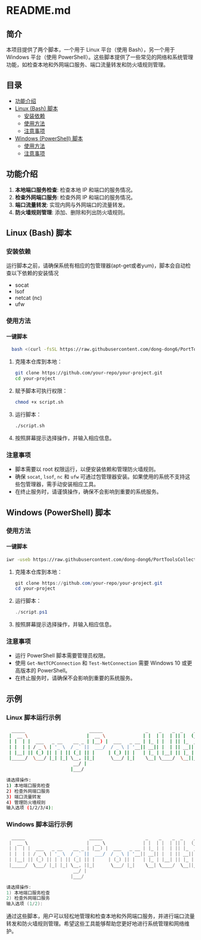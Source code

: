 # README.md

## 简介

本项目提供了两个脚本，一个用于 Linux 平台（使用 Bash），另一个用于 Windows 平台（使用 PowerShell）。这些脚本提供了一些常见的网络和系统管理功能，如检查本地和外网端口服务、端口流量转发和防火墙规则管理。

## 目录
- [功能介绍](#功能介绍)
- [Linux (Bash) 脚本](#linux-bash-脚本)
  - [安装依赖](#安装依赖)
  - [使用方法](#使用方法)
  - [注意事项](#注意事项)
- [Windows (PowerShell) 脚本](#windows-powershell-脚本)
  - [使用方法](#使用方法-1)
  - [注意事项](#注意事项-1)

## 功能介绍

1. **本地端口服务检查**: 检查本地 IP 和端口的服务情况。
2. **检查外网端口服务**: 检查外网 IP 和端口的服务情况。
3. **端口流量转发**: 实现内网与外网端口的流量转发。
4. **防火墙规则管理**: 添加、删除和列出防火墙规则。

## Linux (Bash) 脚本

### 安装依赖

运行脚本之前，请确保系统有相应的包管理器(apt-get或者yum)，脚本会自动检查以下依赖的安装情况
- socat
- lsof
- netcat (nc)
- ufw

### 使用方法
#### 一键脚本
```sh
  bash <(curl -fsSL https://raw.githubusercontent.com/dong-dong6/PortToolsCollection/main/forward.sh)
```
1. 克隆本仓库到本地：
   ```sh
   git clone https://github.com/your-repo/your-project.git
   cd your-project
   ```

2. 赋予脚本可执行权限：
   ```sh
   chmod +x script.sh
   ```

3. 运行脚本：
   ```sh
   ./script.sh
   ```

4. 按照屏幕提示选择操作，并输入相应信息。

### 注意事项

- 脚本需要以 root 权限运行，以便安装依赖和管理防火墙规则。
- 确保 `socat`, `lsof`, `nc` 和 `ufw` 可通过包管理器安装。如果使用的系统不支持这些包管理器，需手动安装相应工具。
- 在终止服务时，请谨慎操作，确保不会影响到重要的系统服务。

## Windows (PowerShell) 脚本

### 使用方法
#### 一键脚本
```sh
iwr -useb https://raw.githubusercontent.com/dong-dong6/PortToolsCollection/main/forward-windows.ps1 | iex
```

1. 克隆本仓库到本地：
   ```powershell
   git clone https://github.com/your-repo/your-project.git
   cd your-project
   ```

2. 运行脚本：
   ```powershell
   ./script.ps1
   ```

3. 按照屏幕提示选择操作，并输入相应信息。

### 注意事项

- 运行 PowerShell 脚本需要管理员权限。
- 使用 `Get-NetTCPConnection` 和 `Test-NetConnection` 需要 Windows 10 或更高版本的 PowerShell。
- 在终止服务时，请确保不会影响到重要的系统服务。

## 示例

### Linux 脚本运行示例

```sh
  _____                        _____                _    _    _  _    _  _
 |  __ \                      |  __ \              | |  | |  | || |  (_)| |
 | |  | |  ___   _ __    __ _ | |__) |  ___   _ __ | |_ | |  | || |_  _ | |
 | |  | | / _ \ | '_ \  / _` ||  ___/  / _ \ | '__|| __|| |  | || __|| || |
 | |__| || (_) || | | || (_| || |     | (_) || |   | |_ | |__| || |_ | || |
 |_____/  \___/ |_| |_| \__, ||_|      \___/ |_|    \__| \____/  \__||_||_|
                         __/ |
                        |___/

请选择操作:
1) 本地端口服务检查
2) 检查外网端口服务
3) 端口流量转发
4) 管理防火墙规则
输入选项 (1/2/3/4):
```

### Windows 脚本运行示例

```powershell
  _____                        _____                _    _    _  _    _  _
 |  __ \                      |  __ \              | |  | |  | || |  (_)| |
 | |  | |  ___   _ __    __ _ | |__) |  ___   _ __ | |_ | |  | || |_  _ | |
 | |  | | / _ \ | '_ \  / _` ||  ___/  / _ \ | '__|| __|| |  | || __|| || |
 | |__| || (_) || | | || (_| || |     | (_) || |   | |_ | |__| || |_ | || |
 |_____/  \___/ |_| |_| \__, ||_|      \___/ |_|    \__| \____/  \__||_||_|
                         __/ |
                        |___/

请选择操作:
1) 本地端口服务检查
2) 检查外网端口服务
输入选项 (1/2):
```

通过这些脚本，用户可以轻松地管理和检查本地和外网端口服务，并进行端口流量转发和防火墙规则管理。希望这些工具能够帮助您更好地进行系统管理和网络维护。
